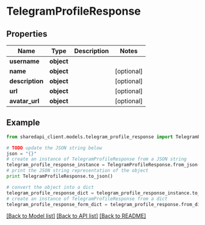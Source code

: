 # TelegramProfileResponse


## Properties
Name | Type | Description | Notes
------------ | ------------- | ------------- | -------------
**username** | **object** |  | 
**name** | **object** |  | [optional] 
**description** | **object** |  | [optional] 
**url** | **object** |  | [optional] 
**avatar_url** | **object** |  | [optional] 

## Example

```python
from sharedapi_client.models.telegram_profile_response import TelegramProfileResponse

# TODO update the JSON string below
json = "{}"
# create an instance of TelegramProfileResponse from a JSON string
telegram_profile_response_instance = TelegramProfileResponse.from_json(json)
# print the JSON string representation of the object
print TelegramProfileResponse.to_json()

# convert the object into a dict
telegram_profile_response_dict = telegram_profile_response_instance.to_dict()
# create an instance of TelegramProfileResponse from a dict
telegram_profile_response_form_dict = telegram_profile_response.from_dict(telegram_profile_response_dict)
```
[[Back to Model list]](../README.md#documentation-for-models) [[Back to API list]](../README.md#documentation-for-api-endpoints) [[Back to README]](../README.md)


